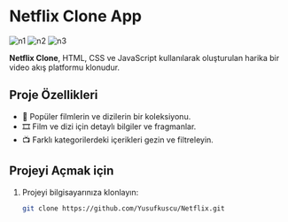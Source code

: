 # Netflix Clone App

![n1](https://github.com/Yusufkuscu/Netflix/assets/99915079/f3899c39-df24-406c-af51-bbbf9e77b96d)
![n2](https://github.com/Yusufkuscu/Netflix/assets/99915079/01af4305-975c-4917-90a4-5149166725bc)
![n3](https://github.com/Yusufkuscu/Netflix/assets/99915079/35d15b00-34bb-4b8d-af2b-6521cee30564)


**Netflix Clone**, HTML, CSS ve JavaScript kullanılarak oluşturulan harika bir video akış platformu klonudur.

## Proje Özellikleri

- 🎥 Popüler filmlerin ve dizilerin bir koleksiyonu.
- 🎞️ Film ve dizi için detaylı bilgiler ve fragmanlar.
- 📺 Farklı kategorilerdeki içerikleri gezin ve filtreleyin.


## Projeyi Açmak için

1. Projeyi bilgisayarınıza klonlayın:

   ```sh
   git clone https://github.com/Yusufkuscu/Netflix.git

